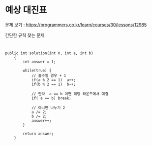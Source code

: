 # 예상 대진표

문제 보기 : <https://programmers.co.kr/learn/courses/30/lessons/12985>

간단한 규칙 찾는 문제

<pre><code>

public int solution(int n, int a, int b)
    {
        int answer = 1;
        
        while(true) {
            // 홀수일 경우 + 1
            if(a % 2 == 1)  a++;
            if(b % 2 == 1)  b++;

            // 만약  a == b 이면 해당 라운드에서 대결
            if( a == b) break;

            // 아니면 나누기 2
            a /= 2;
            b /= 2;
            answer++;
        }

        return answer;
    }

</code></pre>